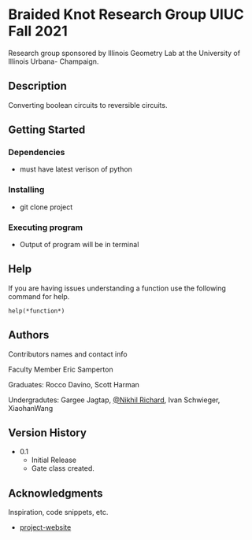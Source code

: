 # Braided Knot Research Group UIUC Fall 2021

Research group sponsored by Illinois Geometry Lab at the University of Illinois Urbana- Champaign. 

## Description

Converting boolean circuits to reversible circuits.  

## Getting Started

### Dependencies

* must have latest verison of python

### Installing

* git clone project

### Executing program

* Output of program will be in terminal

## Help

If you are having issues understanding a function use the following command for help.
```
help(*function*)
```

## Authors

Contributors names and contact info

Faculty Member
    Eric Samperton

Graduates:
    Rocco Davino,
    Scott Harman

Undergradutes:
    Gargee Jagtap,
    [@Nikhil Richard](nikhilr5@illinois.edu),
    Ivan Schwieger,
    XiaohanWang


## Version History

* 0.1
    * Initial Release
    * Gate class created.


## Acknowledgments

Inspiration, code snippets, etc.
* [project-website](https://math.illinois.edu/research/igl/projects/fall/2021/building-computer-braiding-colorful-knots)